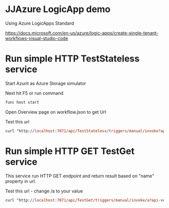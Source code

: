 # JJAzure LogicApp demo
Using Azure LogicApps Standard

https://docs.microsoft.com/en-us/azure/logic-apps/create-single-tenant-workflows-visual-studio-code

# Run simple HTTP TestStateless service

Start Azurit as Azure Storage simulator

Next hit F5 or run command

```ps
func host start
```

Open Overview page on workflow.json to get Url

Test this url

```ps
curl "http://localhost:7071/api/TestStateless/triggers/manual/invoke?api-version=2020-05-01-preview&sp=%2Ftriggers%2Fmanual%2Frun&sv=1.0&sig=XwoqbC3bQA9pOij-hiEW6cqP7UomyrGLVbZg7xzvwpw"
```

# Run simple HTTP GET TestGet service

This service run HTTP GET endpoint and return result based on "name" property in url.

Test this url - change /a to your value

```ps
curl "http://localhost:7071/api/TestGet/triggers/manual/invoke/a?api-version=2020-05-01-preview&sp=%2Ftriggers%2Fmanual%2Frun&sv=1.0&sig=3SBS6PVCHNiOdJImJvZbK51zb1pleoaeykuZvi9aZP4"
```

